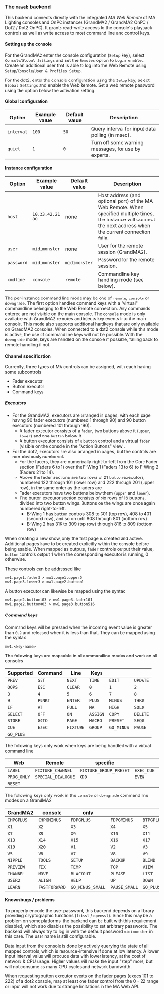 ### The `maweb` backend

This backend connects directly with the integrated *MA Web Remote* of MA Lighting consoles and OnPC
instances (GrandMA2 / GrandMA2 OnPC / Dot2 / Dot2 OnPC).
It grants read-write access to the console's playback controls as well as write access to most command
line and control keys.

#### Setting up the console

For the GrandMA2 enter the console configuration (`Setup` key), select `Console`/`Global Settings` and
set the `Remotes` option to `Login enabled`.
Create an additional user that is able to log into the Web Remote using `Setup`/`Console`/`User & Profiles Setup`.

For the dot2, enter the console configuration using the `Setup` key, select `Global Settings` and enable the
Web Remote. Set a web remote password using the option below the activation setting.

#### Global configuration

| Option	| Example value		| Default value		| Description							|
|---------------|-----------------------|-----------------------|---------------------------------------------------------------|
| `interval`	| `100`			| `50`			| Query interval for input data polling (in msec).		|
| `quiet`	| `1`			| `0`			| Turn off some warning messages, for use by experts.		|

#### Instance configuration

| Option	| Example value		| Default value		| Description							|
|---------------|-----------------------|-----------------------|---------------------------------------------------------------|
| `host`	| `10.23.42.21 80`	| none			| Host address (and optional port) of the MA Web Remote. When specified multiple times, the instance will connect the next address when the current connection fails.	|
| `user`	| `midimonster`		| none			| User for the remote session (GrandMA2).			|
| `password`	| `midimonster`		| `midimonster`		| Password for the remote session.				|
| `cmdline`	| `console`		| `remote`		| Commandline key handling mode (see below).			|

The per-instance command line mode may be one of `remote`, `console` or `downgrade`. The first option handles
command keys with a "virtual" commandline belonging to the Web Remote connection. Any commands entered are
not visible on the main console. The `console` mode is only available with GrandMA2 remotes and injects key events
into the main console. This mode also supports additional hardkeys that are only available on GrandMA2 consoles.
When connected to a dot2 console while this mode is active, the use of commandline keys will not be possible.
With the `downgrade` mode, keys are handled on the console if possible, falling back to remote handling if not.

#### Channel specification

Currently, three types of MA controls can be assigned, with each having some subcontrols

* Fader executor
* Button executor
* Command keys

##### Executors

* For the GrandMA2, executors are arranged in pages, with each page having 90 fader executors (numbered 1 through 90)
	and 90 button executors (numbered 101 through 190).
	* A fader executor consists of a `fader`, two buttons above it (`upper`, `lower`) and one `button` below it.
	* A button executor consists of a `button` control and a virtual `fader` (visible on the console in the "Action Buttons" view).
* For the dot2, executors are also arranged in pages, but the controls are non-obviously numbered.
	* For the faders, they are numerically right-to-left from the Core Fader section (Faders 6 to 1) over the F-Wing 1 (Faders 13 to 6) to
	F-Wing 2 (Faders 21 to 14).
	* Above the fader sections are two rows of 21 `button` executors, numbered 122 through 101 (lower row) and 222 through 201 (upper row),
		in the same order as the faders are.
	* Fader executors have two buttons below them (`upper` and `lower`).
	* The button executor section consists of six rows of 16 buttons, divided into two button wings. Buttons on the wings
		are once again numbered right-to-left.
		* B-Wing 1 has `button` controls 308 to 301 (top row), 408 to 401 (second row), and so on until 808 through 801 (bottom row)
		* B-Wing 2 has 316 to 309 (top row) through 816 to 809 (bottom row)

When creating a new show, only the first page is created and active. Additional pages have to be created explicitly within
the console before being usable. When mapped as outputs, `fader` controls output their value, `button` controls output 1 when the corresponding
executor is running, 0 otherwise.

These controls can be addressed like

```
mw1.page1.fader5 > mw1.page1.upper5
mw1.page3.lower3 > mw1.page2.button2
```

A button executor can likewise be mapped using the syntax

```
mw1.page2.button103 > mw1.page3.fader101
mw1.page2.button803 > mw1.page3.button516
```

##### Command keys

Command keys will be pressed when the incoming event value is greater than `0.9` and released when it is less than that.
They can be mapped using the syntax

```
mw1.<key-name>
```

The following keys are mappable in all commandline modes and work on all consoles

| Supported	| Command	| Line		| Keys		|		|		|
|---------------|---------------|---------------|---------------|---------------|---------------|
| `PREV`	| `SET`		| `NEXT`	| `TIME`	| `EDIT`	| `UPDATE`	|
| `OOPS`	| `ESC`		| `CLEAR`	| `0`		| `1`		| `2`		|
| `3`		| `4`		| `5`		| `6`		| `7`		| `8`		|
| `9`		| `PUNKT`	| `ENTER`	| `PLUS`	| `MINUS`	| `THRU`	|
| `IF`		| `AT`		| `FULL`	| `MA`		| `HIGH`	| `SOLO`	|
| `SELECT`	| `OFF`		| `ON`		| `ASSIGN`	| `COPY`	| `DELETE`	|
| `STORE`	| `GOTO`	| `PAGE`	| `MACRO`	| `PRESET`	| `SEQU`	|
| `CUE`		| `EXEC`	| `FIXTURE`	| `GROUP`	| `GO_MINUS`	| `PAUSE`	|
| `GO_PLUS`	|		|		|		|		|		|

The following keys only work when keys are being handled with a virtual command line

| Web		| Remote		| specific			|		|			|
|---------------|-----------------------|-------------------------------|---------------|-----------------------|
| `LABEL`	|`FIXTURE_CHANNEL`	| `FIXTURE_GROUP_PRESET`	| `EXEC_CUE`	| `STORE_UPDATE`	|
| `PROG_ONLY`	| `SPECIAL_DIALOGUE`	| `ODD`				| `EVEN`	| `WINGS`		|
| `RESET`	|			|				|		|			|

The following keys only work in the `console` or `downgrade` command line modes on a GrandMA2

| GrandMA2	| console	| only		|		|		|		|
|---------------|---------------|---------------|---------------|---------------|---------------|
| `CHPGPLUS`	| `CHPGMINUS`	| `FDPGPLUS`	| `FDPGMINUS`	| `BTPGPLUS`	| `BTPGMINUS`	|
| `X1`		| `X2`		| `X3`		| `X4`		| `X5`		| `X6`		|
| `X7`		| `X8`		| `X9`		| `X10`		| `X11`		| `X12`		|
| `X13`		| `X14`		| `X15`		| `X16`		| `X17`		| `X18`		|
| `X19`		| `X20`		| `V1`		| `V2`		| `V3`		| `V4`		|
| `V5`		| `V6`		| `V7`		| `V8`		| `V9`		| `V10`		|
| `NIPPLE`	| `TOOLS`	| `SETUP`	| `BACKUP`	| `BLIND`	| `FREEZE`	|
| `PREVIEW`	| `FIX`		| `TEMP`	| `TOP`		| `VIEW`	| `EFFECT`	|
| `CHANNEL`	| `MOVE`	| `BLACKOUT`	| `PLEASE`	| `LIST`	| `USER1`	|
| `USER2`	| `ALIGN`	| `HELP`	| `UP`		| `DOWN`	| `FASTREVERSE`	|
| `LEARN`	| `FASTFORWARD`	| `GO_MINUS_SMALL` | `PAUSE_SMALL` | `GO_PLUS_SMALL` |		|

#### Known bugs / problems

To properly encode the user password, this backend depends on a library providing cryptographic functions (`libssl` / `openssl`).
Since this may be a problem on some platforms, the backend can be built with this requirement disabled, which also disables the possibility
to set arbitrary passwords. The backend will always try to log in with the default password `midimonster` in this case. The user name is still
configurable.

Data input from the console is done by actively querying the state of all mapped controls, which is resource-intensive if done
at low latency. A lower input interval value will produce data with lower latency, at the cost of network & CPU usage.
Higher values will make the input "step" more, but will not consume as many CPU cycles and network bandwidth.

When requesting button executor events on the fader pages (execs 101 to 222) of a dot2 console, map at least one fader control from the 0 - 22 range
or input will not work due to strange limitations in the MA Web API.
